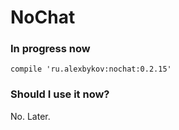 # NoChat

### In progress now

```compile 'ru.alexbykov:nochat:0.2.15'```


### Should I use it now?
No. Later.
